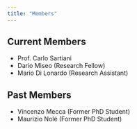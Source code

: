 ```yaml
---
title: "Members"
---
```


## Current Members
- Prof. Carlo Sartiani 
- Dario Miseo (Research Fellow)
- Mario Di Lonardo (Research Assistant)

## Past Members
- Vincenzo Mecca (Former PhD Student)
- Maurizio Nolé (Former PhD Student)
